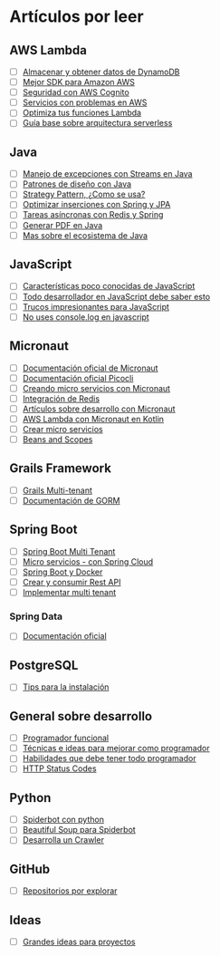 # Artículos por leer

## AWS Lambda

- [ ] [Almacenar y obtener datos de DynamoDB](https://medium.com/better-programming/store-fetch-from-dynamodb-with-aws-lambda-342d1785a5d0)
- [ ] [Mejor SDK para Amazon AWS](https://medium.com/@sullux/a-better-aws-sdk-d71d4aa156f0)
- [ ] [Seguridad con AWS Cognito](https://medium.com/better-programming/create-a-fully-functioning-user-authentication-with-aws-cognito-and-amplify-with-angular-complete-a3ce58df1b74)
- [ ] [Servicios con problemas en AWS](https://medium.com/teamzerolabs/5-aws-services-you-should-avoid-f45111cc10cd)
- [ ] [Optimiza tus funciones Lambda](https://medium.com/predict/lambda-optimization-tip-enable-http-keep-alive-ef7aa7880554)
- [ ] [Guía base sobre arquitectura serverless](https://medium.com/peaksware-product-development/a-beginnerss-guide-to-serverless-faas-and-serverless-web-architecture-cd63c8754572)

## Java

- [ ] [Manejo de excepciones con Streams en Java](https://medium.com/swlh/exception-handling-in-java-streams-5947e48f671c)
- [ ] [Patrones de diseño con Java](https://medium.com/mobidroid/java-design-patterns-creational-patterns-overview-b03617c1e939)
- [ ] [Strategy Pattern, ¿Como se usa?](https://medium.com/free-code-camp/the-strategy-pattern-explained-using-java-bc30542204e0)
- [ ] [Optimizar inserciones con Spring y JPA](https://medium.com/12-developer-labors/optimizing-database-inserts-in-java-pointers-for-spring-and-jpa-users-3015c55ca2a5)
- [ ] [Tareas asíncronas con Redis y Spring](https://medium.com/@sonus21/asynchronous-task-execution-using-redis-and-spring-framework-125386c33f9)
- [ ] [Generar PDF en Java](https://andreldm.com/2017/04/15/flying-saucer-handlebars.html)
- [ ] [Mas sobre el ecosistema de Java](https://levelup.gitconnected.com/five-things-to-try-as-a-java-developer-32d13a9745d9)

## JavaScript

- [ ] [Características poco conocidas de JavaScript](https://blog.usejournal.com/little-known-features-of-javascript-901665291387)
- [ ] [Todo desarrollador en JavaScript debe saber esto](https://medium.com/javascript-scene/10-interview-questions-every-javascript-developer-should-know-6fa6bdf5ad95)
- [ ] [Trucos impresionantes para JavaScript](https://levelup.gitconnected.com/some-simple-and-amazing-javascript-tricks-292e1962b1f6)
- [ ] [No uses console.log en javascript](https://medium.com/better-programming/please-stop-using-console-log-its-broken-b5d7d396cf15)

## Micronaut

- [ ] [Documentación oficial de Micronaut](https://docs.micronaut.io/latest/guide/index.html)
- [ ] [Documentación oficial Picocli](https://micronaut-projects.github.io/micronaut-picocli/latest/guide/)
- [ ] [Creando micro servicios con Micronaut](https://altkomsoftware.pl/en/blog/microservices-micronaut/)
- [ ] [Integración de Redis](https://micronaut-projects.github.io/micronaut-redis/latest/guide/)
- [ ] [Artículos sobre desarrollo con Micronaut](https://blog.jdriven.com/category/coding/micronaut/)
- [ ] [AWS Lambda con Micronaut en Kotlin](https://www.raywenderlich.com/5777183-write-an-aws-lambda-function-with-kotlin-and-micronaut#toc-anchor-002)
- [ ] [Crear micro servicios](https://dzone.com/articles/building-microservices-with-micronaut)
- [ ] [Beans and Scopes](https://piotrminkowski.com/2019/04/15/micronaut-tutorial-beans-and-scopes/)

## Grails Framework

- [ ] [Grails Multi-tenant](https://github.com/lucastex/grails-mt)
- [ ] [Documentación de GORM](http://gorm.grails.org/6.1.x/hibernate/manual/index.html#outsideGrails)

## Spring Boot

- [ ] [Spring Boot Multi Tenant](https://sunitkatkar.blogspot.com/2018/05/adding-tenants-without-application.html)
- [ ] [Micro servicios - con Spring Cloud](https://itnext.io/microservices-with-spring-boot-and-spring-cloud-16d2c056ba12)
- [ ] [Spring Boot y Docker](https://medium.com/avmconsulting-blog/developing-a-java-8-spring-boot-app-in-docker-bedebd509a68)
- [ ] [Crear y consumir Rest API](https://medium.com/@swathisprasad/generating-and-consuming-rest-apis-with-spring-boot-2-angular-7-and-swagger-2-ee4abc3c6459)
- [ ] [Implementar multi tenant](https://medium.com/swlh/multi-tenancy-implementation-using-spring-boot-hibernate-6a8e3ecb251a)

### Spring Data

- [ ] [Documentación oficial](https://docs.spring.io/spring-data/jpa/docs/current/reference/html/?fbclid=IwAR1vvHc8pY1fhdc7VriL3LpVAaxRSqJosw192X2cMvskjMiRLsuvmH5AFF4#jpa.query-methods.query-creation)

## PostgreSQL

- [ ] [Tips para la instalación](https://www.compose.com/articles/postgresql-tips-installing-the-postgresql-client/)

## General sobre desarrollo

- [ ] [Programador funcional](https://medium.com/@cscalfani/so-you-want-to-be-a-functional-programmer-part-1-1f15e387e536)
- [ ] [Técnicas e ideas para mejorar como programador](https://medium.com/@maladdinsayed/advanced-techniques-and-ideas-for-better-coding-skills-d632e9f9675)
- [ ] [Habilidades que debe tener todo programador](https://medium.com/free-code-camp/the-most-important-skill-a-programmer-can-learn-9d410c786baf)
- [ ] [HTTP Status Codes](https://httpstatuses.com/)

## Python

- [ ] [Spiderbot con python](https://towardsdatascience.com/how-to-scrape-the-web-using-python-with-scrapy-spiders-e2328ac4526)
- [ ] [Beautiful Soup para Spiderbot](https://towardsdatascience.com/forget-apis-do-python-scraping-using-beautiful-soup-import-data-file-from-the-web-part-2-27af5d666246)
- [ ] [Desarrolla un Crawler](https://medium.com/better-programming/develop-your-first-web-crawler-in-python-scrapy-6b2ee4baf954)

## GitHub

- [ ] [Repositorios por explorar](https://medium.com/better-programming/10-awesome-github-repos-every-web-developer-should-know-15288c8533f1)

## Ideas

- [ ] [Grandes ideas para proyectos](https://medium.com/better-programming/12-ideas-for-programming-projects-too-dangerous-not-to-build-514e3212ab77)
